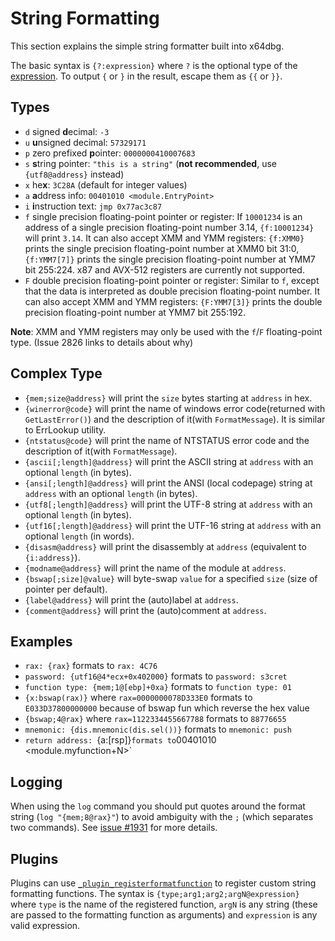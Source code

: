 # String Formatting

This section explains the simple string formatter built into x64dbg.

The basic syntax is `{?:expression}` where `?` is the optional type of the [expression](./Expressions.md). To output `{` or `}` in the result, escape them as `{{` or `}}`.

## Types

- `d` signed **d**ecimal: `-3`
- `u` **u**nsigned decimal: `57329171`
- `p` zero prefixed **p**ointer: `0000000410007683`
- `s` **s**tring pointer: `"this is a string"` (**not recommended**, use `{utf8@address}` instead)
- `x` he**x**: `3C28A` (default for integer values)
- `a` **a**ddress info: `00401010 <module.EntryPoint>`
- `i` **i**nstruction text: `jmp 0x77ac3c87`
- `f` single precision floating-point pointer or register: If `10001234` is an address of a single precision floating-point number 3.14, `{f:10001234}` will print `3.14`. It can also accept XMM and YMM registers: `{f:XMM0}` prints the single precision floating-point number at XMM0 bit 31:0, `{f:YMM7[7]}` prints the single precision floating-point number at YMM7 bit 255:224. x87 and AVX-512 registers are currently not supported.
-   `F` double precision floating-point pointer or register: Similar to `f`, except that the data is interpreted as double precision floating-point number. It can also accept XMM and YMM registers: `{F:YMM7[3]}` prints the double precision floating-point number at YMM7 bit 255:192.

**Note**: XMM and YMM registers may only be used with the `f`/`F` floating-point type. (Issue 2826 links to details about why)

## Complex Type

- `{mem;size@address}` will print the `size` bytes starting at `address` in hex.
- `{winerror@code}` will print the name of windows error code(returned with `GetLastError()`) and the description of it(with `FormatMessage`). It is similar to ErrLookup utility.
- `{ntstatus@code}` will print the name of NTSTATUS error code and the description of it(with `FormatMessage`).
- `{ascii[;length]@address}` will print the ASCII string at `address` with an optional `length` (in bytes).
- `{ansi[;length]@address}` will print the ANSI (local codepage) string at `address` with an optional `length` (in bytes).
- `{utf8[;length]@address}` will print the UTF-8 string at `address` with an optional `length` (in bytes).
- `{utf16[;length]@address}` will print the UTF-16 string at `address` with an optional `length` (in words).
- `{disasm@address}` will print the disassembly at `address` (equivalent to `{i:address}`).
- `{modname@address}` will print the name of the module at `address`.
- `{bswap[;size]@value}` will byte-swap `value` for a specified `size` (size of pointer per default).
- `{label@address}` will print the (auto)label at `address`.
- `{comment@address}` will print the (auto)comment at `address`.

## Examples

- `rax: {rax}` formats to `rax: 4C76`
- `password: {utf16@4*ecx+0x402000}` formats to `password: s3cret`
- `function type: {mem;1@[ebp]+0xa}` formats to `function type: 01`
- `{x:bswap(rax)}` where `rax=0000000078D333E0` formats to `E033D37800000000` because of bswap fun which reverse the hex value
- `{bswap;4@rax}` where `rax=1122334455667788` formats to `88776655`
- `mnemonic: {dis.mnemonic(dis.sel())}` formats to `mnemonic: push`
- `return address: `{a:[rsp]}` formats to `00401010 <module.myfunction+N>`

## Logging

When using the `log` command you should put quotes around the format string (`log "{mem;8@rax}"`) to avoid ambiguity with the `;` (which separates two commands). See [issue #1931](https://github.com/x64dbg/x64dbg/issues/1931) for more details.

## Plugins

Plugins can use [`_plugin_registerformatfunction`](../developers/plugins/API/registerformatfunction.rst) to register custom string formatting functions. The syntax is `{type;arg1;arg2;argN@expression}` where `type` is the name of the registered function, `argN` is any string (these are passed to the formatting function as arguments) and `expression` is any valid expression.
